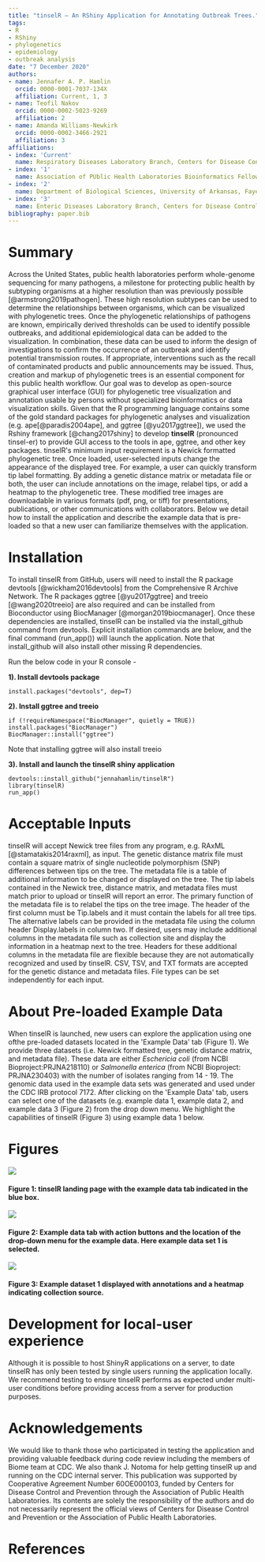 ```yaml
---
title: "tinselR – An RShiny Application for Annotating Outbreak Trees."
tags:
- R
- RShiny
- phylogenetics
- epidemiology
- outbreak analysis
date: "7 December 2020"
authors:
- name: Jennafer A. P. Hamlin
  orcid: 0000-0001-7037-134X
  affiliation: Current, 1, 3
- name: Teofil Nakov
  orcid: 0000-0002-5023-9269
  affiliation: 2
- name: Amanda Williams-Newkirk
  orcid: 0000-0002-3466-2921
  affiliation: 3
affiliations:
- index: 'Current'
  name: Respiratory Diseases Laboratory Branch, Centers for Disease Control and Prevention, Atlanta, GA, USA
- index: '1'
  name: Association of PUblic Health Laboratories Bioinformatics Fellow
- index: '2'
  name: Department of Biological Sciences, University of Arkansas, Fayetteville, Arkansas, USA
- index: '3'
  name: Enteric Diseases Laboratory Branch, Centers for Disease Control and Prevention, Atlanta, GA, USA
bibliography: paper.bib
---
```


# Summary
Across the United States, public health laboratories perform whole-genome
sequencing for many pathogens, a milestone for protecting public health by
subtyping organisms at a higher resolution than was previously possible
[@armstrong2019pathogen]. These high resolution subtypes can be used to
determine the relationships between organisms, which can be visualized with
phylogenetic trees. Once the phylogenetic relationships of pathogens are known,
empirically derived thresholds can be used to identify possible outbreaks, and
additional epidemiological data can be added to the visualization. In
combination, these data can be used to inform the design of investigations to
confirm the occurrence of an outbreak and identify potential transmission
routes. If appropriate, interventions such as the recall of contaminated
products and public announcements may be issued. Thus, creation and markup of
phylogenetic trees is an essential component for this public health workflow.
Our goal was to develop as open-source graphical user interface (GUI) for
phylogenetic tree visualization and annotation usable by persons without
specialized bioinformatics or data visualization skills. Given that the R
programming language contains some of the gold standard packages for
phylogenetic analyses and visualization (e.g. ape[@paradis2004ape], and ggtree
[@yu2017ggtree]), we used the Rshiny framework [@chang2017shiny] to develop
**tinselR** (pronounced tinsel-er) to provide GUI access to the tools in ape,
ggtree, and other key packages. tinselR's minimum input requirement is a Newick
formatted phylogenetic tree. Once loaded, user-selected inputs change the
appearance of the displayed tree. For example, a user can quickly transform tip
label formatting. By adding a genetic distance matrix or metadata file or both, 
the user can include annotations on the image, relabel tips, or add a heatmap
to the phylogenetic tree. These modified tree images are downloadable in various
formats (pdf, png, or tiff) for presentations, publications, or other
communications with collaborators. Below we detail how to install the
application and describe the example data that is pre-loaded so that a new user
can familiarize themselves with the application.

# Installation

To install tinselR from GitHub, users will need to install the R package
devtools [@wickham2016devtools] from the Comprehensive R Archive Network. The R
packages ggtree [@yu2017ggtree] and treeio [@wang2020treeio] are also required
and can be installed from Bioconductor using BiocManager
[@morgan2019biocmanager]. Once these dependencies are installed, tinselR can be
installed via the install_github command from devtools. Explicit
installation commands are below, and the final command (run_app()) will launch
the application. Note that install_github will also install other missing R
dependencies. 

Run the below code in your R console -    

**1). Install devtools package**

`install.packages("devtools", dep=T)`

**2). Install ggtree and treeio**

```
if (!requireNamespace("BiocManager", quietly = TRUE))
install.packages("BiocManager")
BiocManager::install("ggtree")
```

Note that installing ggtree will also install treeio

**3). Install and launch the tinselR shiny application**

```
devtools::install_github("jennahamlin/tinselR")
library(tinselR)
run_app()
```

# Acceptable Inputs

tinselR will accept Newick tree files from any program, e.g. RAxML
[@stamatakis2014raxml], as input. The genetic distance matrix file must contain
a square matrix of single nucleotide polymorphism (SNP) differences between tips
on the tree. The metadata file is a table of additional information to be
changed or displayed on the tree. The tip labels contained in the Newick tree,
distance matrix, and metadata files must match prior to upload or tinselR will
report an error. The primary function of the metadata file is to relabel the 
tips on the tree image. The header of the first column must be Tip.labels and it
must contain the labels for all tree tips. The alternative labels can be
provided in the metadata file using the column header Display.labels in column
two. If desired, users may include additional columns in the metadata file
such as collection site and display the information in a heatmap next to the
tree. Headers for these additional columns in the metadata file are flexible
because they are not automatically recognized and used by tinselR.
CSV, TSV, and TXT formats are accepted for the genetic distance and metadata
files. File types can be set independently for each input.


# About Pre-loaded Example Data

When tinselR is launched, new users can explore the application using one ofthe
pre-loaded datasets located in the 'Example Data' tab (Figure 1). We
provide three datasets (i.e. Newick formatted tree, genetic distance matrix,
and metadata file). These data are either *Eschericia coli* (from NCBI
Bioproject:PRJNA218110) or *Salmonella enterica* (from NCBI Bioproject:
PRJNA230403) with the number of isolates ranging from 14 - 19. The genomic data
used in the example data sets was generated and used under the CDC IRB protocol
7172. After clicking on the 'Example Data' tab, users can select one of the
datasets (e.g. example data 1, example data 2, and example data 3 (Figure 2)
from the drop down menu. We highlight the capabilities of tinselR (Figure 3)
using example data 1 below. 


# Figures

<p>
<img src = "image1.PNG" />
<h4> Figure 1: tinselR landing page with the example data tab indicated in the
blue box. </h4>
</p>

<p>
<img src = "image2.PNG" />
<h4> Figure 2: Example data tab with action buttons and the location of the
drop-down menu for the example data. Here example data set 1 is selected. </h4>

</p>

<p>
<img src = "image3.PNG" />
<h4> Figure 3: Example dataset 1 displayed with annotations and a heatmap
indicating collection source. </h4>
</p>

# Development for local-user experience 

Although it is possible to host ShinyR applications on a server, to date tinselR
has only been tested by single users running the application locally. We
recommend testing to ensure tinselR performs as expected under multi-user
conditions before providing access from a server for production purposes.


# Acknowledgements

We would like to thank those who participated in testing the application and
providing valuable feedback during code review including the members of Biome 
team at CDC. We also thank J. Notoma for help getting tinselR up and running on 
the CDC internal server. This publication was supported by Cooperative Agreement
Number 60OE000103, funded by Centers for Disease Control and Prevention through
the Association of Public Health Laboratories. Its contents are solely the
responsibility of the authors and do not necessarily represent the official
views of Centers for Disease Control and Prevention or the Association of Public
Health Laboratories.


# References

